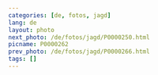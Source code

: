 ```yaml
---
categories: [de, fotos, jagd]
lang: de
layout: photo
next_photo: /de/fotos/jagd/P0000250.html
picname: P0000262
prev_photo: /de/fotos/jagd/P0000266.html
tags: []
---
```

